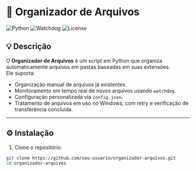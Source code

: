# 📂 Organizador de Arquivos

![Python](https://img.shields.io/badge/Python-3.8%2B-blue)
![Watchdog](https://img.shields.io/badge/Watchdog-monitoring-green)
![License](https://img.shields.io/badge/License-MIT-lightgrey)

## 💡 Descrição

O **Organizador de Arquivos** é um script em Python que organiza automaticamente arquivos em pastas baseadas em suas extensões.  
Ele suporta:

- Organização manual de arquivos já existentes.  
- Monitoramento em tempo real de novos arquivos usando `watchdog`.  
- Configuração personalizada via `config.json`.  
- Tratamento de arquivos em uso no Windows, com retry e verificação de transferência concluída.  

---

## ⚙️ Instalação

1. Clone o repositório:

```bash
git clone https://github.com/seu-usuario/organizador-arquivos.git
cd organizador-arquivos
